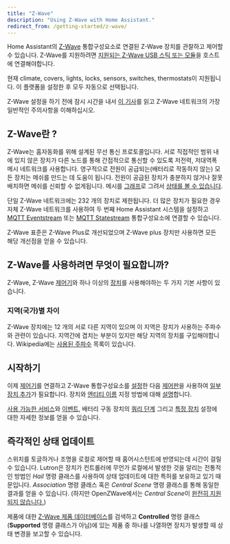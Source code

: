```yaml
---
title: "Z-Wave"
description: "Using Z-Wave with Home Assistant."
redirect_from: /getting-started/z-wave/
---
```


Home Assistant의 [Z-Wave](https://www.z-wave.com/) 통합구성요소로 연결된 Z-Wave 장치를 관찰하고 제어할 수 있습니다. Z-Wave를 지원하려면 [지원되는 Z-Wave USB 스틱 또는 모듈](/docs/z-wave/controllers/)을 호스트에 연결해야합니다.

현재 climate, covers, lights, locks, sensors, switches, thermostats이 지원됩니다. 이 플랫폼을 설정한 후 모두 자동으로 선택됩니다.

Z-Wave 설정을 하기 전에 잠시 시간을 내서 [이 기사](https://drzwave.blog/2017/01/20/seven-habits-of-highly-effective-z-wave-networks-for-consumers/)를 읽고 Z-Wave 네트워크의 가장 일반적인 주의사항을 이해하십시오.

## Z-Wave란 ? 

Z-Wave는 홈자동화를 위해 설계된 무선 통신 프로토콜입니다. 서로 직접적인 범위 내에 있지 않은 장치가 다른 노드를 통해 간접적으로 통신할 수 있도록 저전력, 저대역폭 메시 네트워크를 사용합니다. 영구적으로 전원이 공급되는(배터리로 작동하지 않는) 모든 장치는 메쉬를 만드는 데 도움이 됩니다. 전원이 공급된 장치가 충분하지 않거나 잘못 배치하면 메쉬를 신뢰할 수 없게됩니다. 메시를 [그래프](https://community.home-assistant.io/t/z-wave-graph-without-the-python/64275)로 그려서 [상태를 볼 수 있습니다](https://community.home-assistant.io/t/graph-your-z-wave-mesh-python-auto-update/40549).

단일 Z-Wave 네트워크에는 232 개의 장치로 제한됩니다. 더 많은 장치가 필요한 경우 자체 Z-Wave 네트워크를 사용하여 두 번째 Home Assistant 시스템을 설정하고 [MQTT Eventstream](/integrations/mqtt_eventstream/) 또는 [MQTT Statestream](/integrations/mqtt_statestream) 통합구성요소에 연결할 수 있습니다.

Z-Wave 표준은 Z-Wave Plus로 개선되었으며 Z-Wave plus 장치만 사용하면 모든 해당 개선점을 얻을 수 있습니다.

## Z-Wave를 사용하려면 무엇이 필요합니까?

Z-Wave, Z-Wave [제어기](/docs/z-wave/controllers/)와 하나 이상의 [장치](/docs/z-wave/devices/)를 사용해야하는 두 가지 기본 사항이 있습니다. 

### 지역(국가)별 차이

Z-Wave 장치에는 12 개의 서로 다른 지역이 있으며 이 지역은 장치가 사용하는 주파수와 관련이 있습니다. 지역간에 겹치는 부분이 있지만 해당 지역의 장치를 구입해야합니다. Wikipedia에는 ​​[사용된 주파수](https://en.wikipedia.org/wiki/Z-Wave#Radio_frequencies) 목록이 있습니다.

## 시작하기

이제 [제어기](/docs/z-wave/controllers/)를 연결하고 Z-Wave 통합구성요소를 [설정](/docs/z-wave/installation)한 다음 [제어판](/docs/z-wave/control-panel)을 사용하여 [일부 장치 추가](/docs/z-wave/adding)가 필요합니다. 장치와 [엔티티 이름](/docs/z-wave/entities) 지정 방법에 대해 [설명](/docs/z-wave/devices/)합니다.

[사용 가능한 서비스](/docs/z-wave/services/)와 [이벤트](/docs/z-wave/events/), 배터리 구동 장치의 [쿼리 단계](/docs/z-wave/query-stage) 그리고 [특정 장치](/docs/z-wave/device-specific/) 설정에 대한 자세한 정보를 얻을 수 있습니다.

## 즉각적인 상태 업데이트

스위치를 토글하거나 조명을 로컬로 제어할 때 홈어시스턴트에 반영되는데 시간이 걸릴 수 있습니다. Lutron은 장치가 컨트롤러에 무언가 로컬에서 발생한 것을 알리는 전통적인 방법인 *Hail* 명령 클래스를 사용하여 상태 업데이트에 대한 특허를 보유하고 있기 때문입니다. *Association* 명령 클래스 혹은 *Central Scene* 명령 클래스를 통해 동일한 결과를 얻을 수 있습니다. (하지만 OpenZWave에서는 *Central Scene*이 [완전히 지원되지 않습니다.](https://github.com/OpenZWave/open-zwave/pull/1125))

제품에 대한 [Z-Wave 제품 데이터베이스](https://products.z-wavealliance.org/)를 검색하고 **Controlled** 명령 클래스(**Supported** 명령 클래스가 아님)에 있는 제품 중 하나를 나열하면 장치가 발생할 때 상태 변경을 보고할 수 있습니다.